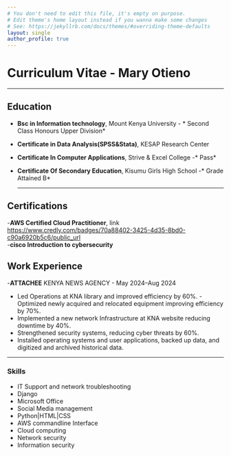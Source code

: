 ```yaml
---
# You don't need to edit this file, it's empty on purpose.
# Edit theme's home layout instead if you wanna make some changes
# See: https://jekyllrb.com/docs/themes/#overriding-theme-defaults
layout: single
author_profile: true
---
```

# Curriculum Vitae - Mary Otieno
---
##  Education
- **Bsc in Information technology**, Mount Kenya University - * Second Class Honours Upper Division*
- **Certificate in Data Analysis(SPSS&Stata)**, KESAP Research Center
- **Certificate In Computer Applications**, Strive & Excel College -* Pass*
- **Certificate Of Secondary Education**, Kisumu Girls High School -* Grade Attained B*
  
  ----
  
## Certifications
-**AWS Certified Cloud Practitioner**, link https://www.credly.com/badges/70a88402-3425-4d35-8bd0-c90a6920b5c6/public_url  
-**cisco Introduction to cybersecurity**

## Work Experience
-**ATTACHEE**
KENYA NEWS AGENCY - May 2024–Aug 2024

- Led Operations at KNA library and improved efficiency by 60%.
-Optimized newly acquired and relocated equipment improving 
efficiency by 70%.
- Implemented a new network Infrastructure at KNA website reducing 
downtime by 40%.
- Strengthened security systems, reducing cyber threats by 60%.
- Installed operating systems and user applications, backed up data, 
and digitized and archived historical data.
----

### Skills
- IT Support and network 
troubleshooting
- Django
- Microsoft Office
- Social Media management
- Python|HTML|CSS
- AWS commandline Interface
- Cloud computing
- Network security
- Information security




  
